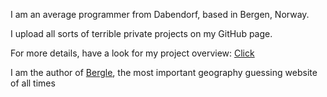 I am an average programmer from Dabendorf, based in Bergen, Norway.

I upload all sorts of terrible private projects on my GitHub page.

For more details, have a look for my project overview: [Click](https://dorpapst.de)

I am the author of [Bergle](https://bergle.privatevoid.eu), the most important geography guessing website of all times



